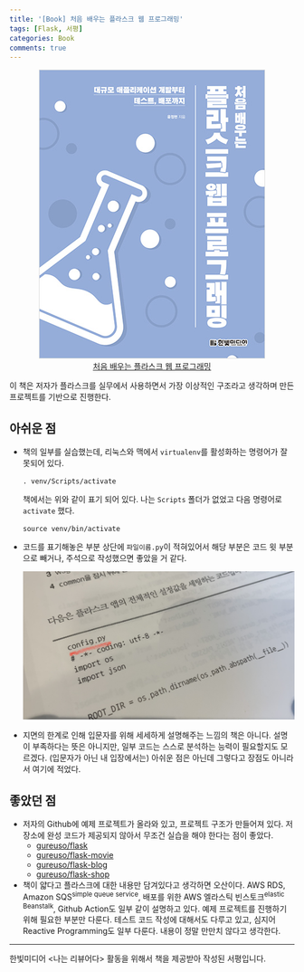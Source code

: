 ```yaml
---
title: '[Book] 처음 배우는 플라스크 웹 프로그래밍'
tags: [Flask, 서평]
categories: Book
comments: true
---
```


<p align="center">
<img alt="처음 배우는 플라스크 웹 프로그래밍 표지" src="./flask-book.jpg"> <br />
<a href="https://www.hanbit.co.kr/store/books/look.php?p_code=B9575488572">처음 배우는 플라스크 웹 프로그래밍</a>
</p>

이 책은 저자가 플라스크를 실무에서 사용하면서 가장 이상적인 구조라고 생각하며 만든 프로젝트를 기반으로 진행한다.


## 아쉬운 점

- 책의 일부를 실습했는데, 리눅스와 맥에서 `virtualenv`를 활성화하는 명령어가 잘못되어 있다.
    ```
    . venv/Scripts/activate
    ```

    책에서는 위와 같이 표기 되어 있다. 나는 `Scripts` 폴더가 없었고 다음 명령어로 `activate` 했다.

    ```
    source venv/bin/activate
    ```

- 코드를 표기해놓은 부분 상단에 `파일이름.py`이 적혀있어서 해당 부분은 코드 윗 부분으로 빼거나, 주석으로 작성했으면 좋았을 거 같다.

    ![코드 내 파일이름](./filename.jpg)
- 지면의 한계로 인해 입문자를 위해 세세하게 설명해주는 느낌의 책은 아니다. 설명이 부족하다는 뜻은 아니지만, 일부 코드는 스스로 분석하는 능력이 필요할지도 모르겠다. (입문자가 아닌 내 입장에서는) 아쉬운 점은 아닌데 그렇다고 장점도 아니라서 여기에 적었다.

## 좋았던 점

- 저자의 Github에 예제 프로젝트가 올라와 있고, 프로젝트 구조가 만들어져 있다. 저장소에 완성 코드가 제공되지 않아서 무조건 실습을 해야 한다는 점이 좋았다.
  - [gureuso/flask](https://github.com/gureuso/flask)
  - [gureuso/flask-movie](https://github.com/gureuso/flask-movie)
  - [gureuso/flask-blog](https://github.com/gureuso/flask-blog)
  - [gureuso/flask-shop](https://github.com/gureuso/flask-shop)
- 책이 얇다고 플라스크에 대한 내용만 담겨있다고 생각하면 오산이다. AWS RDS, Amazon SQS<sup>simple queue service</sup>, 배포를 위한 AWS 엘라스틱 빈스토크<sup>elastic Beanstalk</sup>, Github Action도 일부 같이 설명하고 있다. 예제 프로젝트를 진행하기 위해 필요한 부분만 다룬다. 테스트 코드 작성에 대해서도 다루고 있고, 심지어 Reactive Programming도 일부 다룬다. 내용이 정말 만만치 않다고 생각한다. 

---

한빛미디어 <나는 리뷰어다\> 활동을 위해서 책을 제공받아 작성된 서평입니다.